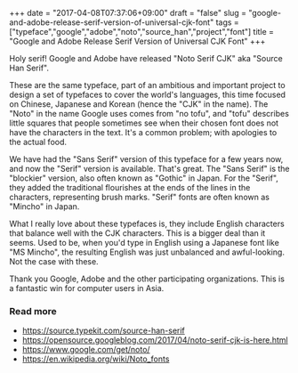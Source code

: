+++
date = "2017-04-08T07:37:06+09:00"
draft = "false"
slug = "google-and-adobe-release-serif-version-of-universal-cjk-font"
tags = ["typeface","google","adobe","noto","source_han","project","font"]
title = "Google and Adobe Release Serif Version of Universal CJK Font"
+++

Holy serif! Google and Adobe have released "Noto Serif CJK" aka "Source Han Serif". 

<!--more-->

These are the same typeface, part of an ambitious and important project to design a set of typefaces to cover the world's languages, this time focused on Chinese, Japanese and Korean (hence the "CJK" in the name). The "Noto" in the name Google uses comes from "no tofu", and "tofu" describes little squares that people sometimes see when their chosen font does not have the characters in the text. It's a common problem; with apologies to the actual food.

We have had the "Sans Serif" version of this typeface for a few years now, and now the "Serif" version is available. That's great. The "Sans Serif" is the "blockier" version, also often known as "Gothic" in Japan. For the "Serif", they added the traditional flourishes at the ends of the lines in the characters, representing brush marks. "Serif" fonts are often known as "Mincho" in Japan. 

What I really love about these typefaces is, they include English characters that balance well with the CJK characters. This is a bigger deal than it seems. Used to be, when you'd type in English using a Japanese font like "MS Mincho", the resulting English was just unbalanced and awful-looking. Not the case with these. 

Thank you Google, Adobe and the other participating organizations. This is a fantastic win for computer users in Asia. 

### Read more

* https://source.typekit.com/source-han-serif
* https://opensource.googleblog.com/2017/04/noto-serif-cjk-is-here.html
* https://www.google.com/get/noto/
* https://en.wikipedia.org/wiki/Noto_fonts


